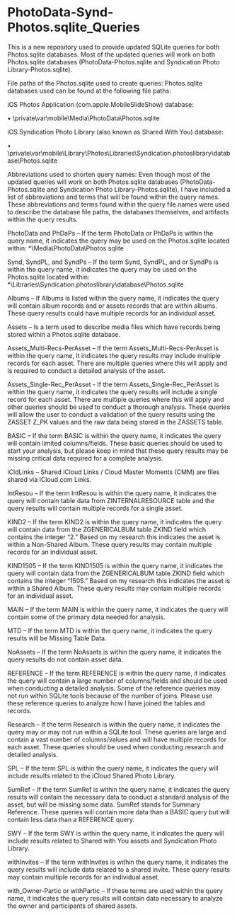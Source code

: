 # PhotoData-Synd-Photos.sqlite_Queries
This is a new repository used to provide updated SQLite queries for both Photos.sqlite databases. Most of the updated queries will work on both Photos.sqlite databases (PhotoData-Photos.sqlite and Syndication Photo Library-Photos.sqlite).

File paths of the Photos.sqlite used to create queries:
Photos.sqlite databases used can be found at the following file paths:

iOS Photos Application (com.apple.MobileSlideShow) database:

•	\private\var\mobile\Media\PhotoData\Photos.sqlite

iOS Syndication Photo Library (also known as Shared With You) database:

•	\private\var\mobile\Library\Photos\Libraries\Syndication.photoslibrary\database\Photos.sqlite

Abbreviations used to shorten query names:
Even though most of the updated queries will work on both Photos.sqlite databases (PhotoData-Photos.sqlite and Syndication Photo Library-Photos.sqlite), I have included a list of abbreviations and terms that will be found within the query names. These abbreviations and terms found within the query file names were used to describe the database file paths, the databases themselves, and artifacts within the query results.    

PhotoData and PhDaPs – If the term PhotoData or PhDaPs is within the query name, it indicates the query may be used on the Photos.sqlite located within: *\Media\PhotoData\Photos.sqlite 

Synd, SyndPL, and SyndPs – If the term Synd, SyndPL, and or SyndPs is within the query name, it indicates the query may be used on the Photos.sqlite located within: *\Libraries\Syndication.photoslibrary\database\Photos.sqlite

Albums – If Albums is listed within the query name, it indicates the query will contain album records and or assets records that are within albums. These query results could have multiple records for an individual asset.     

Assets – Is a term used to describe media files which have records being stored within a Photos.sqlite database.

Assets_Multi-Recs-PerAsset – If the term Assets_Multi-Recs-PerAsset is within the query name, it indicates the query results may include multiple records for each asset. There are multiple queries where this will apply and is required to conduct a detailed analysis of the asset.

Assets_Single-Rec_PerAsset - If the term Assets_Single-Rec_PerAsset is within the query name, it indicates the query results will include a single record for each asset. There are multiple queries where this will apply and other queries should be used to conduct a thorough analysis. These queries will allow the user to conduct a validation of the query results using the ZASSET Z_PK values and the raw data being stored in the ZASSETS table.

BASIC – If the term BASIC is within the query name, it indicates the query will contain limited columns/fields. These basic queries should be used to start your analysis, but please keep in mind that these query results may be missing critical data required for a complete analysis.

iCldLinks – Shared iCloud Links / Cloud Master Moments (CMM) are files shared via iCloud.com Links.

IntResou – If the term IntResou is within the query name, it indicates the query will contain table data from ZINTERNALRESOURCE table and the query results will contain multiple records for a single asset. 

KIND2 – If the term KIND2 is within the query name, it indicates the query will contain data from the ZGENERICALBUM table ZKIND field which contains the integer “2.” Based on my research this indicates the asset is within a Non-Shared Album. These query results may contain multiple records for an individual asset.

KIND1505 – If the term KIND1505 is within the query name, it indicates the query will contain data from the ZGENERICALBUM table ZKIND field which contains the integer “1505.” Based on my research this indicates the asset is within a Shared Album. These query results may contain multiple records for an individual asset.

MAIN – If the term MAIN is within the query name, it indicates the query will contain some of the primary data needed for analysis. 

MTD – If the term MTD is within the query name, it indicates the query results will be Missing Table Data. 

NoAssets – If the term NoAssets is within the query name, it indicates the query results do not contain asset data. 

REFERENCE – If the term REFERENCE is within the query name, it indicates the query will contain a large number of columns/fields and should be used when conducting a detailed analysis. Some of the reference queries may not run within SQLite tools because of the number of joins. Please use these reference queries to analyze how I have joined the tables and records. 

Research – If the term Research is within the query name, it indicates the query may or may not run within a SQLite tool. These queries are large and contain a vast number of columns/values and will have multiple records for each asset. These queries should be used when conducting research and detailed analysis.

SPL – If the term SPL is within the query name, it indicates the query will include results related to the iCloud Shared Photo Library.

SumRef – If the term SumRef is within the query name, it indicates the query results will contain the necessary data to conduct a standard analysis of the asset, but will be missing some data. SumRef stands for Summary Reference. These queries will contain more data than a BASIC query but will contain less data than a REFERENCE query.

SWY – If the term SWY is within the query name, it indicates the query will include results related to Shared with You assets and Syndication Photo Library.

withInvites – If the term withInvites is within the query name, it indicates the query results will include data related to a shared invite. These query results may contain multiple records for an individual asset.

with_Owner-Partic or withPartic – If these terms are used within the query name, it indicates the query results will contain data necessary to analyze the owner and participants of shared assets.
